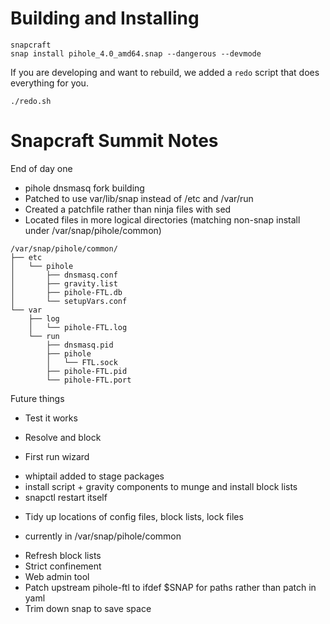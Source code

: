 
# Building and Installing
```
snapcraft
snap install pihole_4.0_amd64.snap --dangerous --devmode
```

If you are developing and want to rebuild, we added a `redo` script that does everything for you.
```
./redo.sh
```

Snapcraft Summit Notes
======================

End of day one

 * pihole dnsmasq fork building
 * Patched to use var/lib/snap instead of /etc and /var/run
 * Created a patchfile rather than ninja files with sed
 * Located files in more logical directories (matching non-snap install under /var/snap/pihole/common)

```
/var/snap/pihole/common/
├── etc
│   └── pihole
│       ├── dnsmasq.conf
│       ├── gravity.list
│       ├── pihole-FTL.db
│       └── setupVars.conf
└── var
    ├── log
    │   └── pihole-FTL.log
    └── run
        ├── dnsmasq.pid
        ├── pihole
        │   └── FTL.sock
        ├── pihole-FTL.pid
        └── pihole-FTL.port
```

Future things

 * Test it works
  - Resolve and block
 * First run wizard
  - whiptail added to stage packages
  - install script + gravity components to munge and install block lists
  - snapctl restart itself
 * Tidy up locations of config files, block lists, lock files
  - currently in /var/snap/pihole/common
 * Refresh block lists
 * Strict confinement
 * Web admin tool
 * Patch upstream pihole-ftl to ifdef $SNAP for paths rather than patch in yaml
 * Trim down snap to save space
